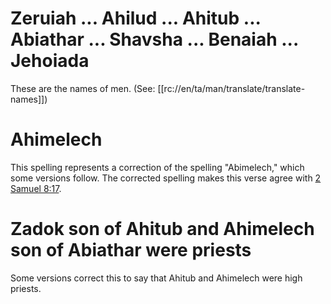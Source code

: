 # Zeruiah ... Ahilud ... Ahitub ... Abiathar ... Shavsha ... Benaiah ... Jehoiada

These are the names of men. (See: [[rc://en/ta/man/translate/translate-names]])

# Ahimelech

This spelling represents a correction of the spelling "Abimelech," which some versions follow. The corrected spelling makes this verse agree with [2 Samuel 8:17](../../2sa/08/15.md).

# Zadok son of Ahitub and Ahimelech son of Abiathar were priests

Some versions correct this to say that Ahitub and Ahimelech were high priests.

